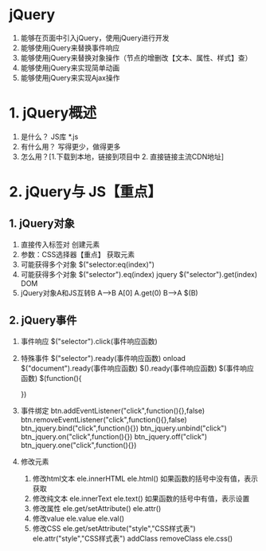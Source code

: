 # jQuery
1. 能够在页面中引入jQuery，使用jQuery进行开发
2. 能够使用jQuery来替换事件响应
3. 能够使用jQuery来替换对象操作（节点的增删改【文本、属性、样式】查）
4. 能够使用jQuery来实现简单动画
5. 能够使用jQuery来实现Ajax操作

# 1. jQuery概述
1. 是什么？ JS库 *.js
2. 有什么用？ 写得更少，做得更多
3. 怎么用？[1.下载到本地，链接到项目中 2. 直接链接主流CDN地址]

# 2. jQuery与 JS【重点】
## 1. jQuery对象
1. 直接传入标签对  创建元素
2. 参数：CSS选择器【重点】 获取元素
3. 可能获得多个对象  $("selector:eq(index)")
4. 可能获得多个对象  $("selector").eq(index)  jquery
					$("selector").get(index) DOM
5. jQuery对象A和JS互转B
	A-->B   A[0]  A.get(0)
	B-->A   $(B)

## 2. jQuery事件
1. 事件响应  $("selector").click(事件响应函数)
2. 特殊事件 $("selector").ready(事件响应函数)  onload
	$("document").ready(事件响应函数)
	$().ready(事件响应函数)
	$(事件响应函数)
	$(function(){
		
	})
3. 事件绑定
	btn.addEventListener("click",function(){},false)  btn.removeEventListener("click",function(){},false)
	btn_jquery.bind("click",function(){})			btn_jquery.unbind("click")
	btn_jquery.on("click",function(){})				btn_jquery.off("click")
	btn_jquery.one("click",function(){})	

4. 修改元素
	1. 修改html文本 ele.innerHTML   ele.html()  如果函数的括号中没有值，表示获取
	2. 修改纯文本   ele.innerText	ele.text() 如果函数的括号中有值，表示设置
	3. 修改属性 ele.get/setAttribute()	ele.attr()
	4. 修改value  ele.value		ele.val()
	5. 修改CSS ele.get/setAttribute("style","CSS样式表") ele.attr("style","CSS样式表")
		addClass  removeClass  ele.css()



